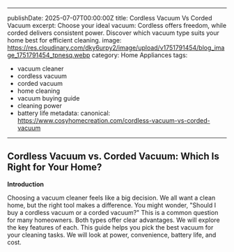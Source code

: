 
---
publishDate: 2025-07-07T00:00:00Z
title: Cordless Vacuum Vs Corded Vacuum
excerpt: Choose your ideal vacuum: Cordless offers freedom, while corded delivers consistent power. Discover which vacuum type suits your home best for efficient cleaning.
image: https://res.cloudinary.com/dky6urpy2/image/upload/v1751791454/blog_image_1751791454_tpnesq.webp
category: Home Appliances
tags:
  - vacuum cleaner
  - cordless vacuum
  - corded vacuum
  - home cleaning
  - vacuum buying guide
  - cleaning power
  - battery life
metadata:
  canonical: https://www.cosyhomecreation.com/cordless-vacuum-vs-corded-vacuum
---

## Cordless Vacuum vs. Corded Vacuum: Which Is Right for Your Home?

**Introduction**

Choosing a vacuum cleaner feels like a big decision. We all want a clean home, but the right tool makes a difference. You might wonder, "Should I buy a cordless vacuum or a corded vacuum?" This is a common question for many homeowners. Both types offer clear advantages. We will explore the key features of each. This guide helps you pick the best vacuum for your cleaning tasks. We will look at power, convenience, battery life, and cost.

